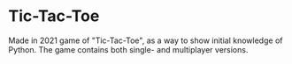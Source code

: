 # Tic-Tac-Toe
 
Made in 2021 game of "Tic-Tac-Toe", as a way to show initial knowledge of Python. 
The game contains both single- and multiplayer versions. 
